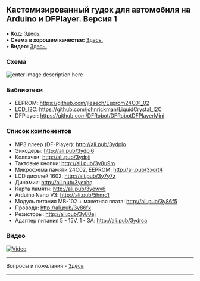 ## Кастомизированный гудок для автомобиля на Arduino и DFPlayer. Версия 1
• **Код:** [Здесь.](/all_here/111/code.txt)  
• **Схема в хорошем качестве:** [Здесь.](https://i.imgur.com/beJdatu.jpg)  
• **Видео:** [Здесь.](https://youtu.be/s6m5Xz1uP20)  

### Схема
![enter image description here](https://i.imgur.com/beJdatu.jpg)

### Библиотеки
- EEPROM: https://github.com/jlesech/Eeprom24C01_02
- LCD_I2C: https://github.com/johnrickman/LiquidCrystal_I2C
- DFPlayer: https://github.com/DFRobot/DFRobotDFPlayerMini

### Список компонентов
- MP3 плеер (DF-Player): http://ali.pub/3ydplo
- Энкодеры: http://ali.pub/3ydpi6
- Колпачки: http://ali.pub/3ydpjj
- Тактовые кнопки: http://ali.pub/3y8u9m
- Микросхема памяти 24C02, EEPROM: http://ali.pub/3xort4
- LCD дисплей 1602: http://ali.pub/3y7y7z
- Динамик: http://ali.pub/3yexhq
- Карта памяти: http://ali.pub/3yewv6
- Arduino Nano V3: http://ali.pub/5hnrc1
- Модуль питания MB-102 + макетная плата: http://ali.pub/3y86f5
- Провода: http://ali.pub/3y86fx
- Резисторы: http://ali.pub/3y80ej
- Адаптер питания 5 - 15V, 1 - 3A: http://ali.pub/3ydrca

### Видео
[![Video](https://img.youtube.com/vi/s6m5Xz1uP20/maxresdefault.jpg)](https://youtu.be/s6m5Xz1uP20)

---

Вопросы и пожелания - [Здесь](https://www.youtube.com/c/Bytevideo/)

---

